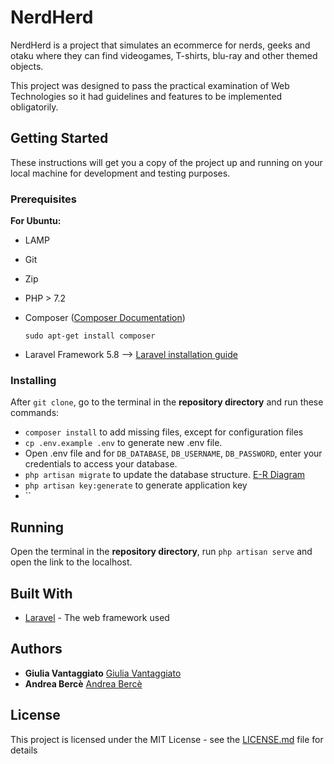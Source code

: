 
# NerdHerd
NerdHerd is a project that simulates an ecommerce for nerds, geeks and otaku where they can find videogames, T-shirts, blu-ray and other themed objects.

This project was designed to pass the practical examination of Web Technologies so it had guidelines and features to be implemented obligatorily.

## Getting Started

These instructions will get you a copy of the project up and running on your local machine for development and testing purposes. 

### Prerequisites

**For Ubuntu:**

- LAMP
- Git
- Zip
- PHP > 7.2
- Composer ([Composer Documentation](https://getcomposer.org/doc/03-cli.md))

  `sudo apt-get install composer`
- Laravel Framework 5.8 --> [Laravel installation guide](https://laravel.com/docs/5.5/installation)

### Installing

After `git clone`, go to the terminal in the **repository directory** and run these commands:
- `composer install` to add missing files, except for configuration files
- `cp .env.example .env` to generate new .env file. 
- Open .env file and for `DB_DATABASE`, `DB_USERNAME`, `DB_PASSWORD`, enter your credentials to access your database.
- `php artisan migrate` to update the database structure. [E-R Diagram](E-R_Diagram.png)
- `php artisan key:generate` to generate application key
- ``

## Running

Open the terminal in the **repository directory**, run `php artisan serve` and open the link to the localhost.

## Built With

* [Laravel](https://laravel.com/docs/5.8) - The web framework used

## Authors

* **Giulia Vantaggiato** [Giulia Vantaggiato](https://github.com/Celian87)
* **Andrea Bercè** [Andrea Bercè](https://github.com/AndreaBerce)

## License

This project is licensed under the MIT License - see the [LICENSE.md](./LICENSE) file for details
